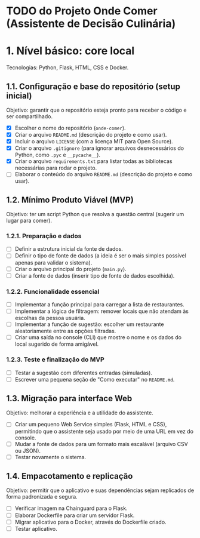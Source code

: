 # TODO do Projeto Onde Comer (Assistente de Decisão Culinária)

# 1. Nível básico: core local
Tecnologias: Python, Flask, HTML, CSS e Docker.

## 1.1. Configuração e base do repositório (setup inicial)
Objetivo: garantir que o repositório esteja pronto para receber o código e ser compartilhado.

- [x] Escolher o nome do repositório (`onde-comer`).
- [x] Criar o arquivo `README.md` (descrição do projeto e como usar).
- [x] Incluir o arquivo `LICENSE` (com a licença MIT para Open Source).
- [x] Criar o arquivo `.gitignore` (para ignorar arquivos desnecessários do Python, como `.pyc` e `__pycache__`).
- [X] Criar o arquivo `requirements.txt` para listar todas as bibliotecas necessárias para rodar o projeto.
- [ ] Elaborar o conteúdo do arquivo `README.md` (descrição do projeto e como usar).

## 1.2. Mínimo Produto Viável (MVP)
Objetivo: ter um script Python que resolva a questão central (sugerir um lugar para comer).

### 1.2.1. Preparação e dados
- [ ] Definir a estrutura inicial da fonte de dados.
- [ ] Definir o tipo de fonte de dados (a ideia é ser o mais simples possível apenas para validar o sistema).
- [ ] Criar o arquivo principal do projeto (`main.py`).
- [ ] Criar a fonte de dados (inserir tipo de fonte de dados escolhida).

### 1.2.2. Funcionalidade essencial
- [ ] Implementar a função principal para carregar a lista de restaurantes.
- [ ] Implementar a lógica de filtragem: remover locais que não atendam às escolhas da pessoa usuária.
- [ ] Implementar a função de sugestão: escolher um restaurante aleatoriamente entre as opções filtradas.
- [ ] Criar uma saída no console (CLI) que mostre o nome e os dados do local sugerido de forma amigável.

### 1.2.3. Teste e finalização do MVP
- [ ] Testar a sugestão com diferentes entradas (simuladas).
- [ ] Escrever uma pequena seção de "Como executar" no `README.md`.

## 1.3. Migração para interface Web
Objetivo: melhorar a experiência e a utilidade do assistente.

- [ ] Criar um pequeno Web Service simples (Flask, HTML e CSS), permitindo que o assistente seja usado por meio de uma URL em vez do console.
- [ ] Mudar a fonte de dados para um formato mais escalável (arquivo CSV ou JSON).
- [ ] Testar novamente o sistema.

## 1.4. Empacotamento e replicação
Objetivo: permitir que o aplicativo e suas dependências sejam replicados de forma padronizada e segura.

- [ ] Verificar imagem na Chainguard para o Flask.
- [ ] Elaborar Dockerfile para criar um servidor Flask.
- [ ] Migrar aplicativo para o Docker, através do Dockerfile criado.
- [ ] Testar aplicativo.
